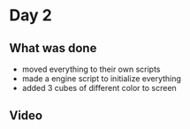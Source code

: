 # Day 2

## What was done

- moved everything to their own scripts
- made a engine script to initialize everything
- added 3 cubes of different color to screen

## Video


